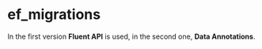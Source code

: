 # ef_migrations

In the first version **Fluent API** is used, in the second one, **Data Annotations**.
